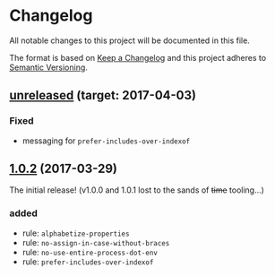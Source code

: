 # Changelog

All notable changes to this project will be documented in this file.

The format is based on [Keep a Changelog] and this project adheres to [Semantic Versioning].


## [unreleased] (target: 2017-04-03)

### Fixed
- messaging for `prefer-includes-over-indexof`


## [1.0.2] (2017-03-29)

The initial release! (v1.0.0 and 1.0.1 lost to the sands of ~~time~~ tooling...)

### added
- rule: `alphabetize-properties`
- rule: `no-assign-in-case-without-braces`
- rule: `no-use-entire-process-dot-env`
- rule: `prefer-includes-over-indexof`


[1.0.2]: https://github.com/bleacherreport/eslint-plugin-laws-of-the-game/releases/tag/1.0.2
[unreleased]: https://github.com/bleacherreport/eslint-plugin-laws-of-the-game/compare/1.0.2...develop
[Keep a Changelog]: http://keepachangelog.com/
[Semantic Versioning]: http://semver.org/
